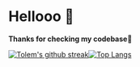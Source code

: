 # Hellooo :wave: 
**Thanks for checking my codebase👾**

[![Tolem's github streak](https://github-readme-streak-stats.herokuapp.com/?user=tolem)](https://github.com/tolem)[![Top Langs](https://github-readme-stats.vercel.app/api/top-langs/?username=tolem&hide_progress=false)](https://github.com/tolem/github-readme-stats)
